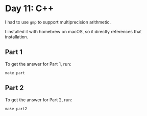 # Day 11: C++

I had to use `gmp` to support multiprecision arithmetic.

I installed it with homebrew on macOS, so it directly references that installation.


## Part 1

To get the answer for Part 1, run:

`make part`


## Part 2

To get the answer for Part 2, run:

`make part2`

